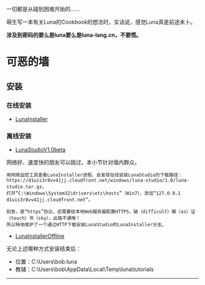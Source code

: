 一切都是从碰到困难开始的……

萌生写一本有关Luna的Cookbook的想法时，实话说，感觉Luna真是前途未卜。

**涉及到密码的要么是luna要么是luna-lang.cn，不要慌。**

# 可恶的墙

## 安装

### 在线安装
- [LunaInstaller][0]

### 离线安装
- [LunaStudioV1.0beta][1]

网络好、速度快的朋友可以跳过，本小节针对墙内群众。

	用网络监控工具查看LunaInstaller进程，会发现在线安装LunaStudio的下载路径：https://d1uis3r8vv41jj.cloudfront.net/windows/luna-studio/1.0/luna-studio.tar.gz。
	打开“C:\Windows\System32\drivers\etc\hosts”（Win7），添加“127.0.0.1 d1uis3r8vv41jj.cloudfront.net”。

	别急，是“https”协议，还需要给本地Web服务器配置HTTPS、破（difficult）解（as）证（touch）书（sky），此路不通唉！
	所以特地维护了一个通过HTTP下载安装LunaStudio的LunaInstaller分支。

- [LunaInstallerOffline][2]

无论上述哪种方式安装结束后：

- 位置：C:\Users\bob\.luna
- 教辅：C:\Users\bob\AppData\Local\Temp\luna\tutorials

---
[0]:https://share.weiyun.com/bf78f65211ea424b739a4a96d3c1f66b
[1]:https://share.weiyun.com/67c88f4b8f6c950d773b38d39d9a9f91
[2]:http://luna-lang.cn/downloads.html